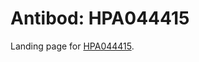 # Antibod: HPA044415


    


Landing page for [HPA044415](http://www.proteinatlas.org/search/HPA044415).
